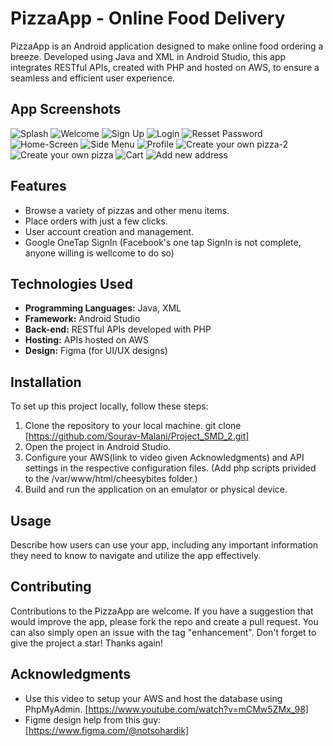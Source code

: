 # PizzaApp - Online Food Delivery

PizzaApp is an Android application designed to make online food ordering a breeze. Developed using Java and XML in Android Studio, this app integrates RESTful APIs, created with PHP and hosted on AWS, to ensure a seamless and efficient user experience.

## App Screenshots

![Splash](https://github.com/Sourav-Malani/Project_SMD_2/assets/74541281/29629520-0f51-473c-8acb-258c093551e9) ![Welcome](https://github.com/Sourav-Malani/Project_SMD_2/assets/74541281/fb9ef953-7427-4489-afd0-9c5454c7d5e3)
![Sign Up](https://github.com/Sourav-Malani/Project_SMD_2/assets/74541281/83fa8424-9a58-433f-ab77-c439c3a1a5b6) ![Login](https://github.com/Sourav-Malani/Project_SMD_2/assets/74541281/ebe62c52-8fc3-4ebd-b1c7-1c8f137f9090)
![Resset Password](https://github.com/Sourav-Malani/Project_SMD_2/assets/74541281/017000b5-ade8-4fb4-aad2-d346f6cd7313)
![Home-Screen](https://github.com/Sourav-Malani/Project_SMD_2/assets/74541281/45937025-c877-4aea-87f1-155f228338f3) ![Side Menu](https://github.com/Sourav-Malani/Project_SMD_2/assets/74541281/ad2d0792-cfba-449d-b92f-13f357f003b9)
![Profile](https://github.com/Sourav-Malani/Project_SMD_2/assets/74541281/7fac8a34-4799-4a66-beb9-7a3a99ca68eb)
![Create your own pizza-2](https://github.com/Sourav-Malani/Project_SMD_2/assets/74541281/97d9be29-51c6-41f9-b2e0-7fc8843e6b2e)
![Create your own pizza](https://github.com/Sourav-Malani/Project_SMD_2/assets/74541281/a4091740-1f91-487c-b52e-8cc8850b415a)
![Cart](https://github.com/Sourav-Malani/Project_SMD_2/assets/74541281/26e96147-3b8b-41ae-8271-e36cd2af5d78)
![Add new address](https://github.com/Sourav-Malani/Project_SMD_2/assets/74541281/5681b3ef-a479-4669-8e64-18307c1ceed6)





## Features

- Browse a variety of pizzas and other menu items.
- Place orders with just a few clicks.
- User account creation and management.
- Google OneTap SignIn (Facebook's one tap SignIn is not complete, anyone willing is wellcome to do so)

## Technologies Used

- **Programming Languages:** Java, XML
- **Framework:** Android Studio
- **Back-end:** RESTful APIs developed with PHP
- **Hosting:** APIs hosted on AWS
- **Design:** Figma (for UI/UX designs)

## Installation

To set up this project locally, follow these steps:

1. Clone the repository to your local machine. git clone [https://github.com/Sourav-Malani/Project_SMD_2.git]
2. Open the project in Android Studio.
3. Configure your AWS(link to video given Acknowledgments) and API settings in the respective configuration files. (Add php scripts privided to the /var/www/html/cheesybites folder.)
4. Build and run the application on an emulator or physical device.

## Usage

Describe how users can use your app, including any important information they need to know to navigate and utilize the app effectively.

## Contributing

Contributions to the PizzaApp are welcome. If you have a suggestion that would improve the app, please fork the repo and create a pull request. You can also simply open an issue with the tag "enhancement". Don't forget to give the project a star! Thanks again!


## Acknowledgments

- Use this video to setup your AWS and host the database using PhpMyAdmin. [https://www.youtube.com/watch?v=mCMw5ZMx_98]
- Figme design help from this guy: [https://www.figma.com/@notsohardik]



